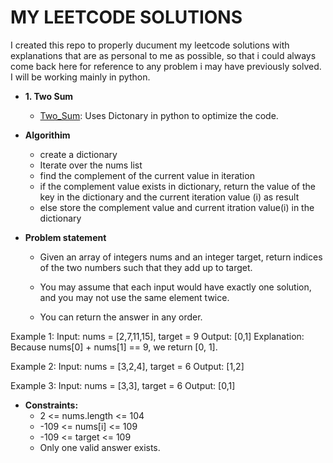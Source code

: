 # MY LEETCODE SOLUTIONS

I created this repo to properly ducument my leetcode solutions with explanations that are as personal to me as possible, so that i could always come back here for reference to any problem i may have previously solved. I will be working mainly in python.

* **1. Two Sum**
  * [Two_Sum](./Two_sum): Uses Dictonary in python to optimize the code.

* **Algorithim**
  * create a dictionary
  * Iterate over the nums list
  * find the complement of the current value in iteration
  * if the complement value exists in dictionary, return the value of
    the key in the dictionary and the current iteration value (i) as result
  * else store the complement value and current itration value(i) in the dictionary 
  
* **Problem statement**

  * Given an array of integers nums and an integer target, return indices of the two numbers such that they add up to target.

  * You may assume that each input would have exactly one solution, and you may not use the same element twice.

  * You can return the answer in any order.

Example 1:
Input: nums = [2,7,11,15], target = 9
Output: [0,1]
Explanation: Because nums[0] + nums[1] == 9, we return [0, 1].

Example 2:
Input: nums = [3,2,4], target = 6
Output: [1,2]

Example 3:
Input: nums = [3,3], target = 6
Output: [0,1]
 
* **Constraints:**
  * 2 <= nums.length <= 104
  * -109 <= nums[i] <= 109
  * -109 <= target <= 109
  * Only one valid answer exists.

